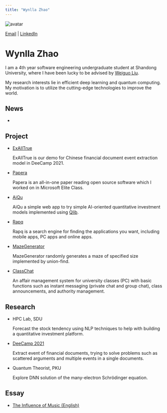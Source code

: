```yaml
---
title: "Wynlla Zhao"
---
```


![avatar](https://raw.github.com/wy-go/wy-go.github.io/main/wyzhao.jpg)

[Email](mailto:wanyugogo@gmail.com) \| [LinkedIn](https://www.linkedin.com/in/wyzhao/)

# Wynlla Zhao

I am a 4th year software engineering undergraduate student at Shandong University, where I have been lucky to be advised by [Weiguo Liu](https://faculty.sdu.edu.cn/liuweiguo1/zh_CN/index/608631/list/index.htm).

My research interests lie in efficient deep learning and quantum computing. My motivation is to utilize the cutting-edge technologies to improve the world. 

## News
- 


## Project
- [ExAllTrue](https://exalltrue.github.io/eedc4/)
  
  ExAllTrue is our demo for Chinese financial document event extraction model in DeeCamp 2021.
  

- [Papera](https://github.com/paperadar)

  Papera is an all-in-one paper reading open source software which I worked on in Microsoft Elite Class.
  
  
- [AiQu](http://118.31.7.210/aiqu) 

  AiQu a simple web app to try simple AI-oriented quantitative investment models implemented using [Qlib](https://github.com/microsoft/qlib).


- [Rapq](https://github.com/wy-go/Rapq)

  Rapq is a search engine for finding the applications you want, including mobile apps, PC apps and online apps.


- [MazeGenerator](https://github.com/wy-go/MazeGenerator)

  MazeGenerator randomly generates a maze of specified size implemented by union-find.
  
  
- [ClassChat](https://github.com/wy-go/ClassChat)

  An affair management system for university classes (PC) with basic functions such as instant messaging (private chat and group chat), class announcements, and authority management.



## Research

- HPC Lab, SDU

  Forecast the stock tendency using NLP techniques to help with building a quantitative investment platform.

- [DeeCamp 2021](https://deecamp.com/#/home)

  Extract event of financial documents, trying to solve problems such as scattered arguments and multiple events in a single documents.

- Quantum Theorist, PKU

  Explore DNN solution of the many-electron Schrödinger equation.
  

## Essay

- [The Influence of Music (English)](https://drive.google.com/file/d/1dKUXeIqX75Y9yWAdef0moNYm0CAfDTKB/view?usp=sharing)
